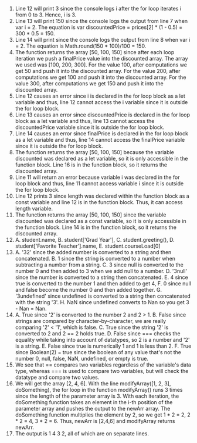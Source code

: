 1. Line 12 will print 3 since the console logs i after the for loop iterates i from 0 to 3. Hence, i is 3.
2. Line 13 will print 150 since the console logs the output from line 7 when var i = 2. The equation is var discountedPrice = prices[2] * (1 - 0.5) = 300 * 0.5 = 150.
3. Line 14 will print since the console logs the output from line 8 when var i = 2. The equation is Math.round(150 * 100)/100 = 150.
4. The function returns the array [50, 100, 150] since after each loop iteration we push a finalPrice value into the discounted array. The array we used was [100, 200, 300]. For the value 100, after computations we get 50 and push it into the discounted array. For the value 200, after computations we get 100 and push it into the discounted array. For the value 300, after computations we get 150 and push it into the discounted array. 
5. Line 12 causes an error since i is declared in the for loop block as a let variable and thus, line 12 cannot access the i variable since it is outside the for loop block.
6. Line 13 causes an error since discountedPrice is declared in the for loop block as a let variable and thus, line 13 cannot access the discountedPrice variable since it is outside the for loop block.
7. Line 14 causes an error since finalPrice is declared in the for loop block as a let variable and thus, line 14 cannot  access the finalPrice variable since it is outside the for loop block.
8. The function returns the array [50, 100, 150] because the variable discounted was declared as a let variable, so it is only accessible in the function block. Line 16 is in the function block, so it returns the discounted array.
9. Line 11 will return an error because variable i was declared in the for loop block and thus, line 11 cannot access variable i since it is outside the for loop block.
10. Line 12 prints 3 since length was declared within the function block as a const variable and line 12 is in the function block. Thus, it can access length variable.
11. The function returns the array [50, 100, 150] since the variable discounted was declared as a const variable, so it is only accessible in the function block. Line 14 is in the function block, so it returns the discounted array.
12. A. student.name, B. student['Grad Year'], C. student.greeting(), D. student['Favorite Teacher'].name, E. student.courseLoad[0]
13. A. '32' since the added number is converted to a string and then concatenated. B. 1 since the string is converted to a number when subtracting a number from a string. C. 3 since null is converted to the number 0 and then added to 3 when we add null to a number. D. '3null' since the number is converted to a string then concatenated. E. 4 since true is converted to the number 1 and then added to get 4, F. 0 since null and false become the number 0 and then added together. G. '3undefined' since undefined is converted to a string then concatenated with the string '3'. H. NaN since undefined converts to Nan so you get 3 - Nan = Nan.
14. A. True since '2' is converted to the number 2 and 2 > 1. B. False since strings are compared by character-by-character, we are really comparing '2' < '1', which is false. C. True since the string '2' is converted to 2 and 2 == 2 holds true. D. False since === checks the equality while taking into account of datatypes, so 2 is a number and '2' is a string. E. False since true is numerically 1 and 1 is less than 2. F. True since Boolean(2) = true since the boolean of any value that's not the number 0, null, false, NaN, undefined, or empty is true.
15. We see that == compares two variables regardless of the variable's data type, whereas === is used to compare two variables, but  will check the datatype and compare two values.
16. We will get the array [2, 4, 6]. With the line modifyArray([1, 2, 3], doSomething), the for loop in the function modifyArray() runs 3 times since the length of the parameter array is 3. With each iteration, the doSomething function takes an element in the i-th position of the parameter array and pushes the output to the newArr array. The doSomething function multiplies the element by 2, so we get 1 * 2 = 2, 2 * 2 = 4, 3 * 2 = 6. Thus, newArr is [2,4,6] and modifyArray returns newArr.
17. The output is 1 4 3 2, all of which are on separate lines.